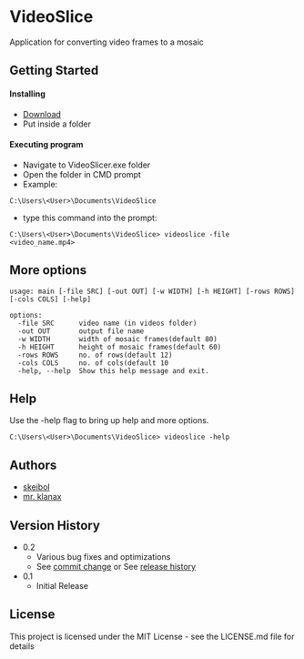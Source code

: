 # VideoSlice

Application for converting video frames to a mosaic

## Getting Started

#### Installing

* [Download](https://github.com/Skeibol/VideoSlice/raw/refs/heads/main/dist/VideoSlicer.exe)
* Put inside a folder

#### Executing program

* Navigate to VideoSlicer.exe folder
* Open the folder in CMD prompt
* Example:
```
C:\Users\<User>\Documents\VideoSlice
```
* type this command into the prompt:
```console
C:\Users\<User>\Documents\VideoSlice> videoslice -file <video_name.mp4>
```

## More options

```console
usage: main [-file SRC] [-out OUT] [-w WIDTH] [-h HEIGHT] [-rows ROWS] [-cols COLS] [-help]

options:
  -file SRC      video name (in videos folder)
  -out OUT       output file name
  -w WIDTH       width of mosaic frames(default 80)
  -h HEIGHT      height of mosaic frames(default 60)
  -rows ROWS     no. of rows(default 12)
  -cols COLS     no. of cols(default 10
  -help, --help  Show this help message and exit.
```

## Help

Use the -help flag to bring up help and more options.
```console
C:\Users\<User>\Documents\VideoSlice> videoslice -help
```

## Authors

* [skeibol](https://github.com/Skeibol/)
* [mr. klanax](https://hr.linkedin.com/in/karlo-klanac-3b14b7186)

## Version History

* 0.2
    * Various bug fixes and optimizations
    * See [commit change]() or See [release history]()
* 0.1
    * Initial Release

## License

This project is licensed under the MIT License - see the LICENSE.md file for details

